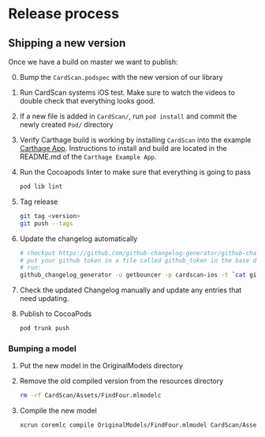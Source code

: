 # Release process

## Shipping a new version

Once we have a build on master we want to publish:

0. Bump the `CardScan.podspec` with the new version of our library

1. Run CardScan systems iOS test. Make sure to watch the videos to double check that everything looks good.

2. If a new file is added in `CardScan/`, run `pod install` and commit the newly created `Pod/` directory

3. Verify Carthage build is working by installing `CardScan` into the example [Carthage App](https://github.com/getbouncer/cardscan-carthage-example). Instructions to install and build are located in the README.md of the `Carthage Example App`.


4. Run the Cocoapods linter to make sure that everything is going to pass

   ```bash
   pod lib lint
   ```

5. Tag release

   ```bash
   git tag <version>
   git push --tags
   ```
6. Update the changelog automatically
   ```bash
   # checkout https://github.com/github-changelog-generator/github-changelog-generator for installation instructions
   # put your github token in a file called github_token in the base directory
   # run:
   github_changelog_generator -u getbouncer -p cardscan-ios -t `cat github_token` 
   ```

7. Check the updated Changelog manually and update any entries that need updating.

8. Publish to CocoaPods

   ```bash
   pod trunk push
   ```

### Bumping a model

1. Put the new model in the OriginalModels directory

2. Remove the old compiled version from the resources directory

   ```bash
   rm -rf CardScan/Assets/FindFour.mlmodelc
   ```
3. Compile the new model

   ```bash
   xcrun coremlc compile OriginalModels/FindFour.mlmodel CardScan/Assets
   ```
